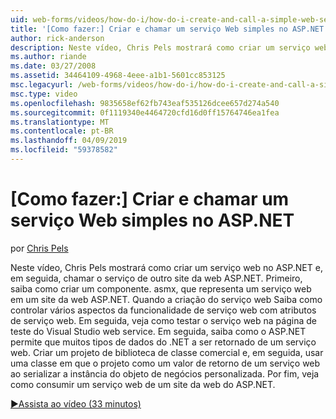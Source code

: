 ```yaml
---
uid: web-forms/videos/how-do-i/how-do-i-create-and-call-a-simple-web-service-in-aspnet
title: '[Como fazer:] Criar e chamar um serviço Web simples no ASP.NET | Microsoft Docs'
author: rick-anderson
description: Neste vídeo, Chris Pels mostrará como criar um serviço web no ASP.NET e, em seguida, chamar o serviço de outro site da web ASP.NET. Primeiro, Aprenda a criar...
ms.author: riande
ms.date: 03/27/2008
ms.assetid: 34464109-4968-4eee-a1b1-5601cc853125
msc.legacyurl: /web-forms/videos/how-do-i/how-do-i-create-and-call-a-simple-web-service-in-aspnet
msc.type: video
ms.openlocfilehash: 9835658ef62fb743eaf535126dcee657d274a540
ms.sourcegitcommit: 0f1119340e4464720cfd16d0ff15764746ea1fea
ms.translationtype: MT
ms.contentlocale: pt-BR
ms.lasthandoff: 04/09/2019
ms.locfileid: "59378582"
---
```

# <a name="how-do-i-create-and-call-a-simple-web-service-in-aspnet"></a>[Como fazer:] Criar e chamar um serviço Web simples no ASP.NET

por [Chris Pels](https://twitter.com/chrispels)

Neste vídeo, Chris Pels mostrará como criar um serviço web no ASP.NET e, em seguida, chamar o serviço de outro site da web ASP.NET. Primeiro, saiba como criar um componente. asmx, que representa um serviço web em um site da web ASP.NET. Quando a criação do serviço web Saiba como controlar vários aspectos da funcionalidade de serviço web com atributos de serviço web. Em seguida, veja como testar o serviço web na página de teste do Visual Studio web service. Em seguida, saiba como o ASP.NET permite que muitos tipos de dados do .NET a ser retornado de um serviço web. Criar um projeto de biblioteca de classe comercial e, em seguida, usar uma classe em que o projeto como um valor de retorno de um serviço web ao serializar a instância do objeto de negócios personalizada. Por fim, veja como consumir um serviço web de um site da web do ASP.NET.

[&#9654;Assista ao vídeo (33 minutos)](https://channel9.msdn.com/Blogs/ASP-NET-Site-Videos/how-do-i-create-and-call-a-simple-web-service-in-aspnet)
